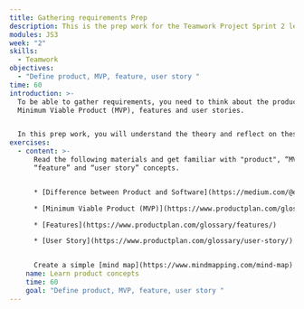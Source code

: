 ```yaml
---
title: Gathering requirements Prep
description: This is the prep work for the Teamwork Project Sprint 2 lesson.
modules: JS3
week: "2"
skills:
  - Teamwork
objectives:
  - "Define product, MVP, feature, user story "
time: 60
introduction: >-
  T﻿o be able to gather requirements, you need to think about the product,
  Minimum Viable Product (MVP), features and user stories. 


  I﻿n this prep work, you will understand the theory and reflect on these concepts so that you are prepared for the exercises that will be done during the lesson.
exercises:
  - content: >-
      Read the following materials and get familiar with "product", “MVP”,
      “feature” and “user story” concepts. 


      * [Difference between Product and Software](https://medium.com/@escalesolutions/difference-between-product-and-software-abce6a7490)

      * [Minimum Viable Product (MVP)](https://www.productplan.com/glossary/minimum-viable-product/)

      * [Features](https://www.productplan.com/glossary/features/)

      * [User Story](https://www.productplan.com/glossary/user-story/)


      Create a simple [mind map](https://www.mindmapping.com/mind-map) with your ideas. *You will need this for the exercise in class.*
    name: Learn product concepts
    time: 60
    goal: "Define product, MVP, feature, user story "
---
```

